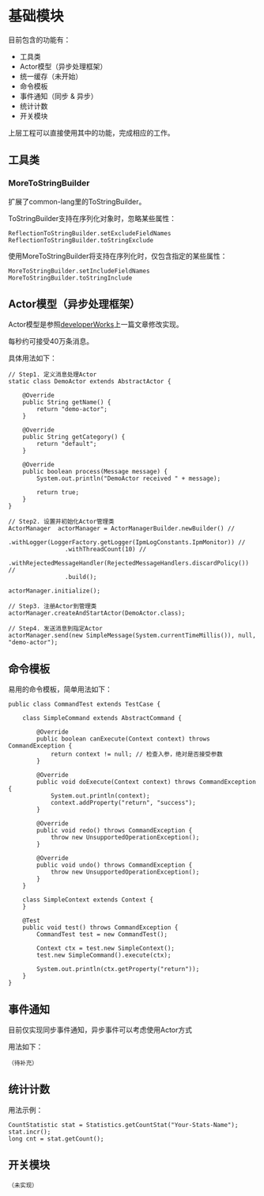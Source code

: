 # 基础模块

目前包含的功能有：

+ 工具类
+ Actor模型（异步处理框架）
+ 统一缓存（未开始）
+ 命令模板
+ 事件通知（同步 & 异步）
+ 统计计数
+ 开关模块

上层工程可以直接使用其中的功能，完成相应的工作。


## 工具类

### MoreToStringBuilder

扩展了common-lang里的ToStringBuilder。

ToStringBuilder支持在序列化对象时，忽略某些属性：

	ReflectionToStringBuilder.setExcludeFieldNames
	ReflectionToStringBuilder.toStringExclude

使用MoreToStringBuilder将支持在序列化时，仅包含指定的某些属性：

	MoreToStringBuilder.setIncludeFieldNames
	MoreToStringBuilder.toStringInclude

## Actor模型（异步处理框架）

Actor模型是参照[developerWorks](http://www.ibm.com/developerworks/cn/java/j-javaactors/index.html)上一篇文章修改实现。

每秒约可接受40万条消息。

具体用法如下：

	// Step1. 定义消息处理Actor
	static class DemoActor extends AbstractActor {

		@Override
		public String getName() {
			return "demo-actor";
		}

		@Override
		public String getCategory() {
			return "default";
		}

		@Override
		public boolean process(Message message) {
			System.out.println("DemoActor received " + message);

			return true;
		}
	}

	// Step2. 设置并初始化Actor管理类
	ActorManager  actorManager = ActorManagerBuilder.newBuilder() //
					.withLogger(LoggerFactory.getLogger(IpmLogConstants.IpmMonitor)) //
					.withThreadCount(10) //
					.withRejectedMessageHandler(RejectedMessageHandlers.discardPolicy()) //
					.build();

	actorManager.initialize();

	// Step3. 注册Actor到管理类
	actorManager.createAndStartActor(DemoActor.class);

	// Step4. 发送消息到指定Actor
	actorManager.send(new SimpleMessage(System.currentTimeMillis()), null, "demo-actor");

## 命令模板

易用的命令模板，简单用法如下：

	public class CommandTest extends TestCase {

		class SimpleCommand extends AbstractCommand {

			@Override
			public boolean canExecute(Context context) throws CommandException {
				return context != null; // 检查入参，绝对是否接受参数
			}

			@Override
			public void doExecute(Context context) throws CommandException {
				System.out.println(context);
				context.addProperty("return", "success");
			}

			@Override
			public void redo() throws CommandException {
				throw new UnsupportedOperationException();
			}

			@Override
			public void undo() throws CommandException {
				throw new UnsupportedOperationException();
			}
		}

		class SimpleContext extends Context {
		}

		@Test
		public void test() throws CommandException {
			CommandTest test = new CommandTest();

			Context ctx = test.new SimpleContext();
			test.new SimpleCommand().execute(ctx);

			System.out.println(ctx.getProperty("return"));
		}
	}

## 事件通知

目前仅实现同步事件通知，异步事件可以考虑使用Actor方式

用法如下：

	（待补充）

## 统计计数

用法示例：

	CountStatistic stat = Statistics.getCountStat("Your-Stats-Name");
	stat.incr();
	long cnt = stat.getCount();

## 开关模块

	（未实现）